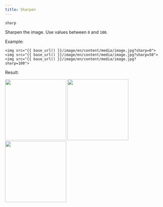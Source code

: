```yaml
---
title: Sharpen
---
```


`sharp`

Sharpen the image. Use values between `0` and `100`.

Example:

```twig
<img src="{{ base_url() }}/image/en/content/media/image.jpg?sharp=0">
<img src="{{ base_url() }}/image/en/content/media/image.jpg?sharp=50">
<img src="{{ base_url() }}/image/en/content/media/image.jpg?sharp=100">
```

Result:

<img width="200" class="inline" src="[base_url]/image/en/content/media/image.jpg?q=70&w=200&dpr=2&sharp=0">
<img width="200" class="inline" src="[base_url]/image/en/content/media/image.jpg?q=70&w=200&dpr=2&sharp=50">
<img width="200" class="inline" src="[base_url]/image/en/content/media/image.jpg?q=70&w=200&dpr=2&sharp=100">
